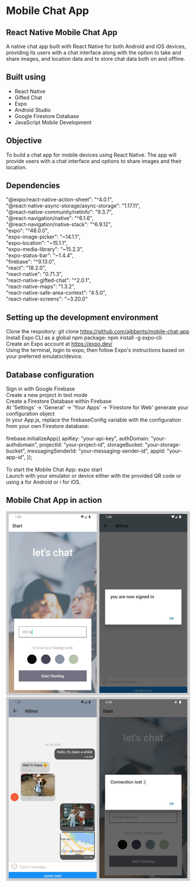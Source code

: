 <h1>Mobile Chat App</h1>
<h2>React Native Mobile Chat App</h2>
<p>A native chat app built with React Native for both Android and iOS devices, providing its users with a chat interface along with the option to take and share images, and location data and to store chat data both on and offline.</p>

<h2>Built using</h2>
<ul>
  <li>React Native</li>
  <li>Gifted Chat</li>
  <li>Expo</li>
  <li>Android Studio</li>
  <li>Google Firestore Database</li>
  <li>JavaScript Mobile Development</li>
</ul>

<h2>Objective</h2>
To build a chat app for mobile devices using React Native. The app will provide users with a chat interface and options to share images and their location.

<h2>Dependencies</h2>
  <p>"@expo/react-native-action-sheet": "^4.0.1",<br>
    "@react-native-async-storage/async-storage": "1.17.11",<br>
    "@react-native-community/netinfo": "9.3.7",<br>
    "@react-navigation/native": "^6.1.6",<br>
    "@react-navigation/native-stack": "^6.9.12",<br>
    "expo": "^48.0.0",<br>
    "expo-image-picker": "~14.1.1",<br>
    "expo-location": "~15.1.1",<br>
    "expo-media-library": "~15.2.3",<br>
    "expo-status-bar": "~1.4.4",<br>
    "firebase": "^9.13.0",<br>
    "react": "18.2.0",<br>
    "react-native": "0.71.3",<br>
    "react-native-gifted-chat": "^2.0.1",<br>
    "react-native-maps": "1.3.2",<br>
    "react-native-safe-area-context": "4.5.0",<br>
    "react-native-screens": "~3.20.0"</p>

<h2>Setting up the development environment</h2>
<p>Clone the respoitory: git clone <a href="https://github.com/ajbbents/mobile-chat-app">https://github.com/ajbbents/mobile-chat-app</a><br>
Install Expo CLI as a global npm package: npm install -g expo-cli<br>
Create an Expo account at <a href="https://expo.dev/">https://expo.dev/</a><br>
Using the terminal, login to expo, then follow Expo's instructions based on your preferred emulator/device.</p>

<h2>Database configuration</h2>
<p>Sign in with Google Firebase<br>
Create a new project in test mode<br>
Create a Firestore Database within Firebase<br>
At 'Settings' -> 'General' -> 'Your Apps' -> 'Firestore for Web' generate your configuration object<br>
In your App.js, replace the firebaseConfig variable with the configuration from your own Firestore database:<br><br>
firebase.initializeApp({
  apiKey: "your-api-key",
  authDomain: "your-authdomain",
  projectId: "your-project-id",
  storageBucket: "your-storage-bucket",
  messagingSenderId: "your-messaging-sender-id",
  appId: "your-app-id",
});<br><br>
To start the Mobile Chat App: expo start<br>
Launch with your emulator or device either with the provided QR code or using a for Android or i for iOS.</p>

<h2>Mobile Chat App in action</h2>
<img src="assets\readmeSs01a.jpg" alt="start screen">
<img src="assets\readmeSs02a.jpg" alt="chat and offline">